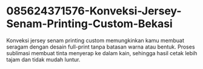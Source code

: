 # 085624371576-Konveksi-Jersey-Senam-Printing-Custom-Bekasi
Konveksi jersey senam printing custom memungkinkan kamu membuat seragam dengan desain full-print tanpa batasan warna atau bentuk. Proses sublimasi membuat tinta menyerap ke dalam kain, sehingga hasil cetak lebih tajam dan tidak mudah luntur.
